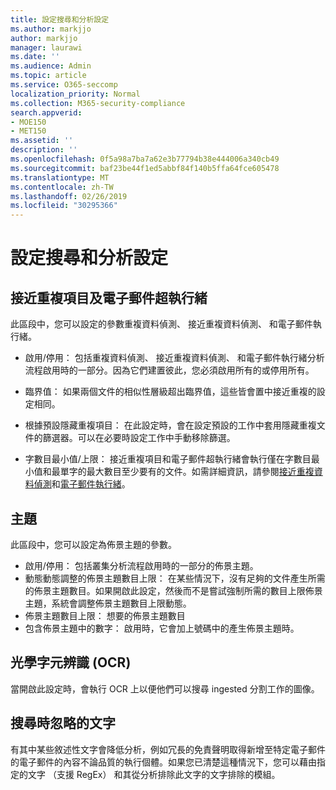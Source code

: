 ```yaml
---
title: 設定搜尋和分析設定
ms.author: markjjo
author: markjjo
manager: laurawi
ms.date: ''
ms.audience: Admin
ms.topic: article
ms.service: O365-seccomp
localization_priority: Normal
ms.collection: M365-security-compliance
search.appverid:
- MOE150
- MET150
ms.assetid: ''
description: ''
ms.openlocfilehash: 0f5a98a7ba7a62e3b77794b38e444006a340cb49
ms.sourcegitcommit: baf23be44f1ed5abbf84f140b5ffa64fce605478
ms.translationtype: MT
ms.contentlocale: zh-TW
ms.lasthandoff: 02/26/2019
ms.locfileid: "30295366"
---
```

# <a name="configure-search-and-analytics-settings"></a>設定搜尋和分析設定


## <a name="near-duplicates-and-email-threading"></a>接近重複項目及電子郵件超執行緒

此區段中，您可以設定的參數重複資料偵測、 接近重複資料偵測、 和電子郵件執行緒。

- 啟用/停用： 包括重複資料偵測、 接近重複資料偵測、 和電子郵件執行緒分析流程啟用時的一部分。因為它們建置彼此，您必須啟用所有的或停用所有。

- 臨界值： 如果兩個文件的相似性層級超出臨界值，這些皆會置中接近重複的設定相同。

- 根據預設隱藏重複項目： 在此設定時，會在設定預設的工作中套用隱藏重複文件的篩選器。可以在必要時設定工作中手動移除篩選。

- 字數目最小值/上限： 接近重複項目和電子郵件超執行緒會執行僅在字數目最小值和最單字的最大數目至少要有的文件。如需詳細資訊，請參閱[接近重複資料偵測](near-duplicates.md)和[電子郵件執行緒](email-threading.md)。

## <a name="themes"></a>主題

此區段中，您可以設定為佈景主題的參數。

- 啟用/停用： 包括叢集分析流程啟用時的一部分的佈景主題。
- 動態動態調整的佈景主題數目上限： 在某些情況下，沒有足夠的文件產生所需的佈景主題數目。如果開啟此設定，然後而不是嘗試強制所需的數目上限佈景主題，系統會調整佈景主題數目上限動態。
- 佈景主題數目上限： 想要的佈景主題數目
- 包含佈景主題中的數字： 啟用時，它會加上號碼中的產生佈景主題時。  

## <a name="optical-character-recognition-ocr"></a>光學字元辨識 (OCR)

當開啟此設定時，會執行 OCR 上以便他們可以搜尋 ingested 分割工作的圖像。

## <a name="ignore-text"></a>搜尋時忽略的文字

有其中某些敘述性文字會降低分析，例如冗長的免責聲明取得新增至特定電子郵件的電子郵件的內容不論品質的執行個體。如果您已清楚這種情況下，您可以藉由指定的文字 （支援 RegEx） 和其從分析排除此文字的文字排除的模組。